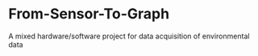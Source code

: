 # From-Sensor-To-Graph
A mixed hardware/software project for data acquisition of environmental data
